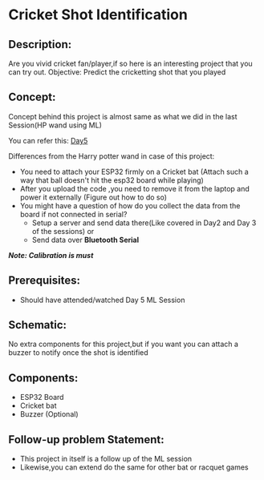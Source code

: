 # Cricket Shot Identification
## Description:
Are you vivid cricket fan/player,if so here is an interesting project that you can try out.
Objective: Predict the cricketting shot that you played

## Concept:
Concept behind this project is almost same as what we did in the last Session(HP wand using ML) 

You can refer this: [Day5](https://github.com/Fruitseye/ESP32_Mega_Session/tree/main/Day5_Machine_Learning_on_MCU)

Differences from the Harry potter wand in case of this project:
 - You need to attach your ESP32 firmly on a Cricket bat (Attach such a way that ball doesn't hit the esp32 board while playing)
 - After you upload the code ,you need to remove it from the laptop and power it externally (Figure out how to do so)
 - You might have a question of how do you collect the data from the board if not connected in serial?
    - Setup a server and send data there(Like covered in Day2 and Day 3 of the sessions) or
    - Send data over **Bluetooth Serial**

***Note: Calibration is must***

## Prerequisites:
  - Should have attended/watched Day 5 ML Session

## Schematic:
 No extra components for this project,but if you want you can attach a buzzer to notify once the shot is identified
 
## Components:
  - ESP32 Board
  - Cricket bat
  - Buzzer (Optional)

## Follow-up problem Statement:
 - This project in itself is a follow up of the ML session
 - Likewise,you can extend do the same for other bat or racquet games
